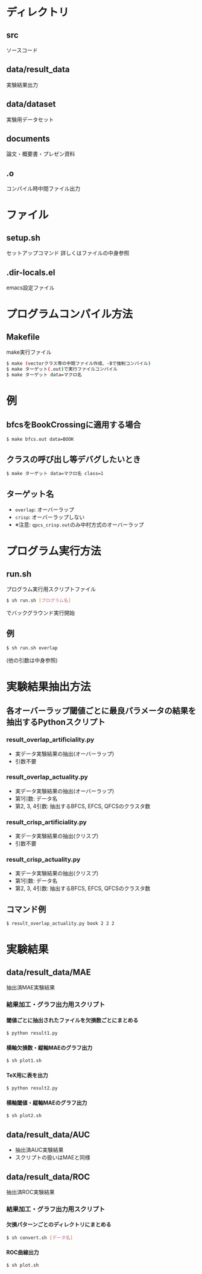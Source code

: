 # ディレクトリ
## src
ソースコード
## data/result_data
実験結果出力
## data/dataset
実験用データセット
## documents
論文・概要書・プレゼン資料
## .o
コンパイル時中間ファイル出力

# ファイル
## setup.sh
セットアップコマンド
詳しくはファイルの中身参照
## .dir-locals.el
emacs設定ファイル

# プログラムコンパイル方法
## Makefile
make実行ファイル

```sh
$ make (vectorクラス等の中間ファイル作成、-Bで強制コンパイル) 
$ make ターゲット(.out)で実行ファイルコンパイル
$ make ターゲット data=マクロ名
```

# 例
## bfcsをBookCrossingに適用する場合

```sh
$ make bfcs.out data=BOOK
```

## クラスの呼び出し等デバグしたいとき

```sh
$ make ターゲット data=マクロ名 class=1
```

## ターゲット名

- `overlap`: オーバーラップ
- `crisp`: オーバーラップしない
- ※注意: `qpcs_crisp.out`のみ中村方式のオーバーラップ

# プログラム実行方法

## run.sh

プログラム実行用スクリプトファイル

```sh
$ sh run.sh [プログラム名]
```

でバックグラウンド実行開始

## 例

```sh
$ sh run.sh overlap
```

(他の引数は中身参照)

# 実験結果抽出方法
## 各オーバーラップ閾値ごとに最良パラメータの結果を抽出するPythonスクリプト
### result_overlap_artificiality.py

- 実データ実験結果の抽出(オーバーラップ)
- 引数不要

### result_overlap_actuality.py

- 実データ実験結果の抽出(オーバーラップ)
- 第1引数: データ名
- 第2, 3, 4引数: 抽出するBFCS, EFCS, QFCSのクラスタ数

### result_crisp_artificiality.py

- 実データ実験結果の抽出(クリスプ)
- 引数不要

### result_crisp_actuality.py

- 実データ実験結果の抽出(クリスプ)
- 第1引数: データ名
- 第2, 3, 4引数: 抽出するBFCS, EFCS, QFCSのクラスタ数

## コマンド例

```sh
$ result_overlap_actuality.py book 2 2 2
```

# 実験結果
## data/result_data/MAE

抽出済MAE実験結果

### 結果加工・グラフ出力用スクリプト
#### 閾値ごとに抽出されたファイルを欠損数ごとにまとめる

```sh
$ python result1.py
```

#### 横軸欠損数・縦軸MAEのグラフ出力

```sh
$ sh plot1.sh
```

#### TeX用に表を出力

```sh
$ python result2.py
```

#### 横軸閾値・縦軸MAEのグラフ出力

```sh
$ sh plot2.sh
```

## data/result_data/AUC

- 抽出済AUC実験結果
- スクリプトの扱いはMAEと同様

## data/result_data/ROC

抽出済ROC実験結果

### 結果加工・グラフ出力用スクリプト
#### 欠損パターンごとのディレクトリにまとめる

```sh
$ sh convert.sh [データ名]
```

#### ROC曲線出力

```sh
$ sh plot.sh
```

